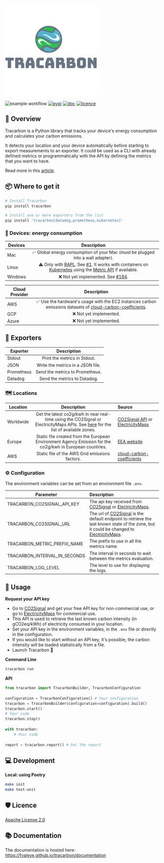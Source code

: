 ![Tracarbon Logo](https://raw.githubusercontent.com/fvaleye/tracarbon/main/logo.png "Tracarbon logo")

![example workflow](https://github.com/fvaleye/tracarbon/actions/workflows/build.yml/badge.svg)
[![pypi](https://img.shields.io/pypi/v/tracarbon.svg?style=flat-square)](https://pypi.org/project/tracarbon/)
[![doc](https://img.shields.io/badge/docs-python-blue.svg?style=for-the-badgee)](https://fvaleye.github.io/tracarbon)
[![licence](https://img.shields.io/badge/license-Apache--2.0-green)](https://github.com/fvaleye/tracarbon/blob/main/LICENSE.txt)


## 📌 Overview
Tracarbon is a Python library that tracks your device's energy consumption and calculates your carbon emissions.

It detects your location and your device automatically before starting to export measurements to an exporter.
It could be used as a CLI with already defined metrics or programmatically with the API by defining the metrics that you want to have.

Read more in this [article](https://medium.com/@florian.valeye/tracarbon-track-your-devices-carbon-footprint-fb051fcc9009).

## 📦 Where to get it

```sh
# Install Tracarbon
pip install tracarbon
```

```sh
# Install one or more exporters from the list
pip install 'tracarbon[datadog,prometheus,kubernetes]'
```

### 🔌 Devices: energy consumption
| **Devices** |                                                                                                                                              **Description**                                                                                                                                              |
|-------------|:---------------------------------------------------------------------------------------------------------------------------------------------------------------------------------------------------------------------------------------------------------------------------------------------------------:|
| Mac         |                                                                                                              ✅ Global energy consumption of your Mac (must be plugged into a wall adapter).                                                                                                               |
| Linux       | ⚠️ Only with [RAPL](https://web.eece.maine.edu/~vweaver/projects/rapl/). See [#1](https://github.com/fvaleye/tracarbon/issues/1). It works with containers on [Kubernetes](https://kubernetes.io/) using the [Metric API](https://kubernetes.io/docs/tasks/debug/debug-cluster/resource-metrics-pipeline/#metrics-api) if available. |
| Windows     |                                                                                                           ❌ Not yet implemented. See [#184](https://github.com/hubblo-org/scaphandre/pull/184).                                                                                                           |

| **Cloud Provider** |                                                                                                  **Description**                                                                                                  |
|--------------------|:-----------------------------------------------------------------------------------------------------------------------------------------------------------------------------------------------------------------:|
| AWS                | ✅ Use the hardware's usage with the EC2 instances carbon emissions datasets of [cloud-carbon-coefficients](https://github.com/cloud-carbon-footprint/cloud-carbon-coefficients/blob/main/data/aws-instances.csv). |
| GCP                |                                                                                              ❌ Not yet implemented.                                                                                               |
| Azure              |                                                                                              ❌ Not yet implemented.                                                                                               |

## 📡 Exporters
| **Exporter** |          **Description**          |
|--------------|:---------------------------------:|
| Stdout       |   Print the metrics in Stdout.    |
| JSON         | Write the metrics in a JSON file. |
| Prometheus   |  Send the metrics to Prometheus.  |
| Datadog      |   Send the metrics to Datadog.    |

### 🗺️ Locations
| **Location** |                                                                              **Description**                                                                               | **Source**                                                                                                                                                    |
|--------------|:--------------------------------------------------------------------------------------------------------------------------------------------------------------------------:|:--------------------------------------------------------------------------------------------------------------------------------------------------------------|
| Worldwide    | Get the latest co2g/kwh in near real-time using the CO2Signal or ElectricityMaps APIs. See [here](http://api.electricitymap.org/v3/zones) for the list of available zones. | [CO2Signal API](https://www.co2signal.com) or [ElectricityMaps](https://static.electricitymaps.com/api/docs/index.html)                                       |
| Europe       |                                 Static file created from the European Environment Agency Emission for the co2g/kwh in European countries.                                  | [EEA website](https://www.eea.europa.eu/data-and-maps/daviz/co2-emission-intensity-9#tab-googlechartid_googlechartid_googlechartid_googlechartid_chart_11111) |
| AWS          |                                                               Static file of the AWS Grid emissions factors.                                                               | [cloud-carbon-coefficients](https://github.com/cloud-carbon-footprint/cloud-carbon-coefficients/blob/main/data/grid-emissions-factors-aws.csv)                |

### ⚙️ Configuration
The environment variables can be set from an environment file `.env`.

| **Parameter**                 | **Description**                                                                                                                                                                                                                                                                  |
|-------------------------------|:---------------------------------------------------------------------------------------------------------------------------------------------------------------------------------------------------------------------------------------------------------------------------------|
| TRACARBON_CO2SIGNAL_API_KEY   | The api key received from [CO2Signal](https://www.co2signal.com) or [ElectricityMaps](https://static.electricitymaps.com/api/docs/index.html).                                                                                                                                   |
| TRACARBON_CO2SIGNAL_URL       | The url of [CO2Signal](https://docs.co2signal.com/#get-latest-by-country-code) is the default endpoint to retrieve the last known state of the zone, but it could be changed to [ElectricityMaps](https://static.electricitymaps.com/api/docs/index.html#live-carbon-intensity). |
| TRACARBON_METRIC_PREFIX_NAME  | The prefix to use in all the metrics name.                                                                                                                                                                                                                                       |
| TRACARBON_INTERVAL_IN_SECONDS | The interval in seconds to wait between the metrics evaluation.                                                                                                                                                                                                                  |
| TRACARBON_LOG_LEVEL           | The level to use for displaying the logs.                                                                                                                                                                                                                                        |

## 🔎 Usage

**Request your API key**
- Go to [CO2Signal](https://www.co2signal.com/) and get your free API key for non-commercial use, or go to [ElectricityMaps](https://static.electricitymaps.com/api/docs/index.html) for commercial use.
- This API is used to retrieve the last known carbon intensity (in gCO2eq/kWh) of electricity consumed in your location.
- Set your API key in the environment variables, in the `.env` file or directly in the configuration.
- If you would like to start without an API key, it's possible, the carbon intensity will be loaded statistically from a file.
- Launch Tracarbon 🚀

**Command Line**
```sh
tracarbon run
```

**API**
```python
from tracarbon import TracarbonBuilder, TracarbonConfiguration

configuration = TracarbonConfiguration() # Your configuration
tracarbon = TracarbonBuilder(configuration=configuration).build()
tracarbon.start()
# Your code
tracarbon.stop()

with tracarbon:
    # Your code

report = tracarbon.report() # Get the report
```

## 💻 Development

**Local: using Poetry**
```sh
make init
make test-unit
```

## 🛡️ Licence
[Apache License 2.0](https://raw.githubusercontent.com/fvaleye/tracarbon/main/LICENSE.txt)

## 📚 Documentation
The documentation is hosted here: https://fvaleye.github.io/tracarbon/documentation
